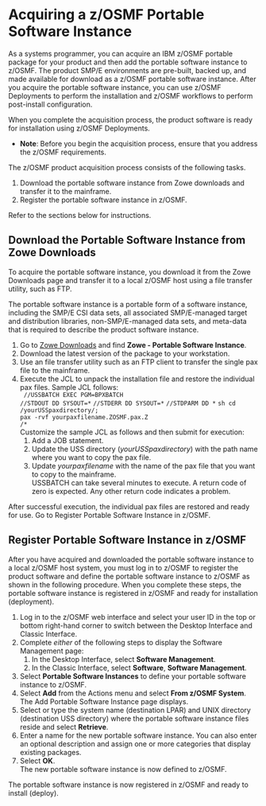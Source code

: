# Acquiring a z/OSMF Portable Software Instance

As a systems programmer, you can acquire an IBM z/OSMF portable package for your product and then add the portable software instance to z/OSMF. The product SMP/E environments are pre-built, backed up, and made available for download as a z/OSMF portable software instance. After you acquire the portable software instance, you can use z/OSMF Deployments to perform the installation and z/OSMF workflows to perform post-install configuration.

When you complete the acquisition process, the product software is ready for installation using z/OSMF Deployments.

- **Note**: Before you begin the acquisition process, ensure that you address the z/OSMF requirements.

The z/OSMF product acquisition process consists of the following tasks.

1. Download the portable software instance from Zowe downloads and transfer it to the mainframe.
2. Register the portable software instance in z/OSMF.

Refer to the sections below for instructions.

## Download the Portable Software Instance from Zowe Downloads

To acquire the portable software instance, you download it from the Zowe Downloads page and transfer it to a local z/OSMF host using a file transfer utility, such as FTP.

The portable software instance is a portable form of a software instance, including the SMP/E CSI data sets, all associated SMP/E-managed target and distribution libraries, non-SMP/E-managed data sets, and meta-data that is required to describe the product software instance.

1. Go to [Zowe Downloads](https://www.zowe.org/download.html) and find **Zowe - Portable Software Instance**.
2. Download the latest version of the package to your workstation.
3. Use an file transfer utility such as an FTP client to transfer the single pax file to the mainframe.
4. Execute the JCL to unpack the installation file and restore the individual pax files. Sample JCL follows:  
` //USSBATCH EXEC PGM=BPXBATCH`  
`//STDOUT DD SYSOUT=*`
`//STDERR DD SYSOUT=*`
`//STDPARM DD *` 
`sh cd /yourUSSpaxdirectory/;`  
`pax -rvf yourpaxfilename.ZOSMF.pax.Z`  
`/*`  
Customize the sample JCL as follows and then submit for execution:
    1. Add a JOB statement.
    2. Update the USS directory (*yourUSSpaxdirectory*) with the path name where you want to copy the pax file.
    3. Update *yourpaxfilename* with the name of the pax file that you want to copy to the mainframe.  
USSBATCH can take several minutes to execute. A return code of zero is expected. Any other return code indicates a problem.  

After successful execution, the individual pax files are restored and ready for use. Go to Register Portable Software Instance in z/OSMF.

## Register Portable Software Instance in z/OSMF

After you have acquired and downloaded the portable software instance to a local z/OSMF host system, you must log in to z/OSMF to register the product software and define the portable software instance to z/OSMF as shown in the following procedure. When you complete these steps, the portable software instance is registered in z/OSMF and ready for installation (deployment).

1. Log in to the z/OSMF web interface and select your user ID in the top or bottom right-hand corner to switch between the Desktop Interface and Classic Interface.
2. Complete *either* of the following steps to display the Software Management page:
    1. In the Desktop Interface, select **Software Management**.
    2. In the Classic Interface, select **Software**, **Software Management**.
3. Select **Portable Software Instances** to define your portable software instance to z/OSMF.
4. Select **Add** from the Actions menu and select **From z/OSMF System**.  
The Add Portable Software Instance page displays.
5. Select or type the system name (destination LPAR) and UNIX directory (destination USS directory) where the portable software instance files reside and select **Retrieve**.
6. Enter a name for the new portable software instance. You can also enter an optional description and assign one or more categories that display existing packages.
7. Select **OK**.  
The new portable software instance is now defined to z/OSMF.

The portable software instance is now registered in z/OSMF and ready to install (deploy).
